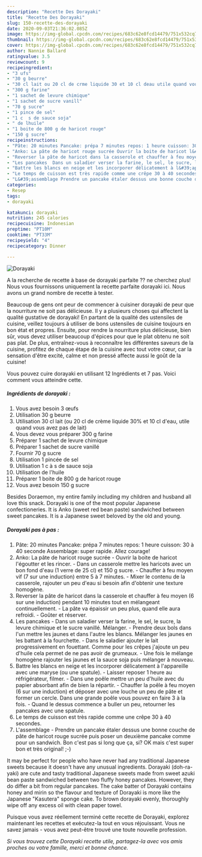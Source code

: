 ```yaml
---
description: "Recette Des Dorayaki"
title: "Recette Des Dorayaki"
slug: 150-recette-des-dorayaki
date: 2020-09-03T21:36:02.085Z
image: https://img-global.cpcdn.com/recipes/683c62e8fcd14479/751x532cq70/dorayaki-photo-principale-de-la-recette.jpg
thumbnail: https://img-global.cpcdn.com/recipes/683c62e8fcd14479/751x532cq70/dorayaki-photo-principale-de-la-recette.jpg
cover: https://img-global.cpcdn.com/recipes/683c62e8fcd14479/751x532cq70/dorayaki-photo-principale-de-la-recette.jpg
author: Nannie Ballard
ratingvalue: 3.5
reviewcount: 9
recipeingredient:
- "3 ufs"
- "30 g beurre"
- "30 cl lait ou 20 cl de crme liquide 30 et 10 cl deau utile quand vous avez pas de lait"
- "300 g farine"
- "1 sachet de levure chimique"
- "1 sachet de sucre vanill"
- "70 g sucre"
- "1 pince de sel"
- "1 c  s de sauce soja"
- " de lhuile"
- "1 boite de 800 g de haricot rouge"
- "150 g sucre"
recipeinstructions:
- "Pâte: 20 minutes Pancake: prépa 7 minutes repos: 1 heure cuisson: 30 à 40 seconde Assemblage: super rapide. Allez courage!"
- "Anko: La pâte de haricot rouge sucrée Ouvrir la boite de haricot l&#39;égoutter et les rincer.  Dans un casserole mettre les haricots avec un bon fond d&#39;eau (1 verre de 25 cl) et 150 g sucre.  Chauffer à feu moyen vif (7 sur une induction) entre 5 à 7 minutes.  Mixer le contenu de la casserole, rajouter un peu d&#39;eau si besoin afin d&#39;obtenir une texture homogène."
- "Reverser la pâte de haricot dans la casserole et chauffer à feu moyen (6 sur une induction) pendant 10 minutes tout en mélangeant continuellement.  La pâte va épaissir un peu plus, quand elle aura refroidi.  Goûter et réserver."
- "Les pancakes  Dans un saladier verser la farine, le sel, le sucre, la levure chimique et le sucre vanillé. Mélanger. Prendre deux bols dans l&#39;un mettre les jaunes et dans l&#39;autre les blancs. Mélanger les jaunes en les battant à la fourchette. Dans le saladier ajouter le lait progressivement en fouettant. Comme pour les crêpes j&#39;ajoute un peu d&#39;huile cela permet de ne pas avoir de grumeaux. Une fois le mélange homogène rajouter les jaunes et la sauce soja puis mélanger à nouveau."
- "Battre les blancs en neige et les incorporer délicatement à l&#39;appareille avec une maryse (ou une spatule). Laisser reposer 1 heure au réfrigérateur, filmer. Dans une poêle mettre un peu d&#39;huile avec du papier absorbant afin de bien la répartir. Chauffer la poêle à feu moyen (6 sur une induction) et déposer avec une louche un peu de pâte et former un cercle. Dans une grande poêle vous pouvez en faire 3 à la fois. Quand le dessus commence a buller un peu, retourner les pancakes avec une spatule."
- "Le temps de cuisson est très rapide comme une crêpe 30 à 40 secondes."
- "L&#39;assemblage Prendre un pancake étaler dessus une bonne couche de pâte de haricot rouge sucrée puis poser un deuxième pancake comme pour un sandwich. Bon c&#39;est pas si long que ça, si? OK mais c&#39;est super bon et très original! ;-)"
categories:
- Resep
tags:
- dorayaki

katakunci: dorayaki 
nutrition: 245 calories
recipecuisine: Indonesian
preptime: "PT10M"
cooktime: "PT33M"
recipeyield: "4"
recipecategory: Dinner

---
```



![Dorayaki](https://img-global.cpcdn.com/recipes/683c62e8fcd14479/751x532cq70/dorayaki-photo-principale-de-la-recette.jpg)

A la recherche de recette à base de dorayaki parfaite ?? ne cherchez plus! Nous vous fournissons uniquement la recette parfaite dorayaki ici. Nous avons un grand nombre de recette à tester.

Beaucoup de gens ont peur de commencer à cuisiner dorayaki de peur que la nourriture ne soit pas délicieuse. Il y a plusieurs choses qui affectent la qualité gustative de dorayaki! En partant de la qualité des ustensiles de cuisine, veillez toujours à utiliser de bons ustensiles de cuisine toujours en bon état et propres. Ensuite, pour rendre la nourriture plus délicieuse, bien sûr, vous devez utiliser beaucoup d'épices pour que le plat obtenu ne soit pas plat. De plus, entraînez-vous à reconnaître les différentes saveurs de la cuisine, profitez de chaque étape de la cuisine avec tout votre cœur, car la sensation d'être excité, calme et non pressé affecte aussi le goût de la cuisine!

<!--inarticleads1-->

Vous pouvez cuire dorayaki en utilisant 12 Ingrédients et 7 pas. Voici comment vous atteindre cette.

##### Ingrédients de dorayaki :

1. Vous avez besoin 3 œufs
1. Utilisation 30 g beurre
1. Utilisation 30 cl lait (ou 20 cl de crème liquide 30% et 10 cl d&#39;eau, utile quand vous avez pas de lait)
1. Vous devez vous préparer 300 g farine
1. Préparer 1 sachet de levure chimique
1. Préparer 1 sachet de sucre vanillé
1. Fournir 70 g sucre
1. Utilisation 1 pincée de sel
1. Utilisation 1 c à s de sauce soja
1. Utilisation  de l&#39;huile
1. Préparer 1 boite de 800 g de haricot rouge
1. Vous avez besoin 150 g sucre


Besides Doraemon, my entire family including my children and husband all love this snack. Dorayaki is one of the most popular Japanese confectioneries. It is Anko (sweet red bean paste) sandwiched between sweet pancakes. It is a Japanese sweet beloved by the old and young. 

<!--inarticleads2-->

##### Dorayaki pas à pas :

1. Pâte: 20 minutes Pancake: prépa 7 minutes repos: 1 heure cuisson: 30 à 40 seconde Assemblage: super rapide. Allez courage!
1. Anko: La pâte de haricot rouge sucrée - Ouvrir la boite de haricot l&#39;égoutter et les rincer.  - Dans un casserole mettre les haricots avec un bon fond d&#39;eau (1 verre de 25 cl) et 150 g sucre.  - Chauffer à feu moyen vif (7 sur une induction) entre 5 à 7 minutes.  - Mixer le contenu de la casserole, rajouter un peu d&#39;eau si besoin afin d&#39;obtenir une texture homogène.
1. Reverser la pâte de haricot dans la casserole et chauffer à feu moyen (6 sur une induction) pendant 10 minutes tout en mélangeant continuellement.  - La pâte va épaissir un peu plus, quand elle aura refroidi.  - Goûter et réserver.
1. Les pancakes  - Dans un saladier verser la farine, le sel, le sucre, la levure chimique et le sucre vanillé. Mélanger. - Prendre deux bols dans l&#39;un mettre les jaunes et dans l&#39;autre les blancs. Mélanger les jaunes en les battant à la fourchette. - Dans le saladier ajouter le lait progressivement en fouettant. Comme pour les crêpes j&#39;ajoute un peu d&#39;huile cela permet de ne pas avoir de grumeaux. - Une fois le mélange homogène rajouter les jaunes et la sauce soja puis mélanger à nouveau.
1. Battre les blancs en neige et les incorporer délicatement à l&#39;appareille avec une maryse (ou une spatule). - Laisser reposer 1 heure au réfrigérateur, filmer. - Dans une poêle mettre un peu d&#39;huile avec du papier absorbant afin de bien la répartir. - Chauffer la poêle à feu moyen (6 sur une induction) et déposer avec une louche un peu de pâte et former un cercle. Dans une grande poêle vous pouvez en faire 3 à la fois. - Quand le dessus commence a buller un peu, retourner les pancakes avec une spatule.
1. Le temps de cuisson est très rapide comme une crêpe 30 à 40 secondes.
1. L&#39;assemblage - Prendre un pancake étaler dessus une bonne couche de pâte de haricot rouge sucrée puis poser un deuxième pancake comme pour un sandwich. Bon c&#39;est pas si long que ça, si? OK mais c&#39;est super bon et très original! ;-)


It may be perfect for people who have never had any traditional Japanese sweets because it doesn&#39;t have any unusual ingredients. Dorayaki (doh-ra-yaki) are cute and tasty traditional Japanese sweets made from sweet azuki bean paste sandwiched between two fluffy honey pancakes. However, they do differ a bit from regular pancakes. The cake batter of Dorayaki contains honey and mirin so the flavour and texture of Dorayaki is more like the Japanese &#34;Kasutera&#34; sponge cake. To brown dorayaki evenly, thoroughly wipe off any excess oil with clean paper towel. 

<!--inarticleads1-->

<p>
Puisque vous avez réellement terminé cette recette de Dorayaki, explorez maintenant les recettes et exécutez-la tout en vous réjouissant. Vous ne savez jamais - vous avez peut-être trouvé une toute nouvelle profession.
</p>

<p>
<i>Si vous trouvez cette Dorayaki recette utile, partagez-la avec vos amis proches ou votre famille, merci et bonne chance.</i>
</p>
